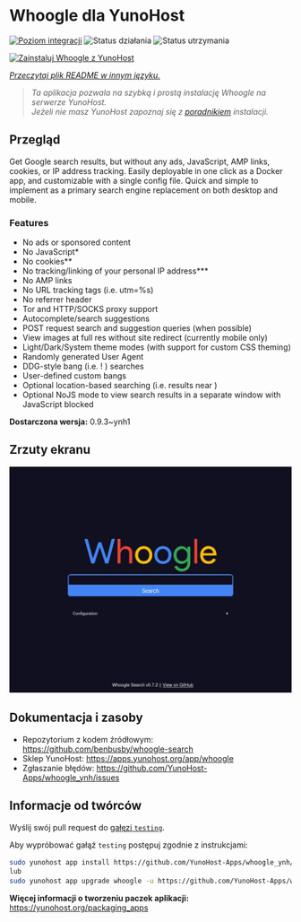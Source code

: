 <!--
To README zostało automatycznie wygenerowane przez <https://github.com/YunoHost/apps/tree/master/tools/readme_generator>
Nie powinno być ono edytowane ręcznie.
-->

# Whoogle dla YunoHost

[![Poziom integracji](https://apps.yunohost.org/badge/integration/whoogle)](https://ci-apps.yunohost.org/ci/apps/whoogle/)
![Status działania](https://apps.yunohost.org/badge/state/whoogle)
![Status utrzymania](https://apps.yunohost.org/badge/maintained/whoogle)

[![Zainstaluj Whoogle z YunoHost](https://install-app.yunohost.org/install-with-yunohost.svg)](https://install-app.yunohost.org/?app=whoogle)

*[Przeczytaj plik README w innym języku.](./ALL_README.md)*

> *Ta aplikacja pozwala na szybką i prostą instalację Whoogle na serwerze YunoHost.*  
> *Jeżeli nie masz YunoHost zapoznaj się z [poradnikiem](https://yunohost.org/install) instalacji.*

## Przegląd

Get Google search results, but without any ads, JavaScript, AMP links, cookies, or IP address tracking. Easily deployable in one click as a Docker app, and customizable with a single config file. Quick and simple to implement as a primary search engine replacement on both desktop and mobile.

### Features

- No ads or sponsored content
- No JavaScript*
- No cookies**
- No tracking/linking of your personal IP address***
- No AMP links
- No URL tracking tags (i.e. utm=%s)
- No referrer header
- Tor and HTTP/SOCKS proxy support
- Autocomplete/search suggestions
- POST request search and suggestion queries (when possible)
- View images at full res without site redirect (currently mobile only)
- Light/Dark/System theme modes (with support for custom CSS theming)
- Randomly generated User Agent
- DDG-style bang (i.e. !<tag> <query>) searches
- User-defined custom bangs
- Optional location-based searching (i.e. results near <city>)
- Optional NoJS mode to view search results in a separate window with JavaScript blocked


**Dostarczona wersja:** 0.9.3~ynh1

## Zrzuty ekranu

![Zrzut ekranu z Whoogle](./doc/screenshots/screenshot.png)

## Dokumentacja i zasoby

- Repozytorium z kodem źródłowym: <https://github.com/benbusby/whoogle-search>
- Sklep YunoHost: <https://apps.yunohost.org/app/whoogle>
- Zgłaszanie błędów: <https://github.com/YunoHost-Apps/whoogle_ynh/issues>

## Informacje od twórców

Wyślij swój pull request do [gałęzi `testing`](https://github.com/YunoHost-Apps/whoogle_ynh/tree/testing).

Aby wypróbować gałąź `testing` postępuj zgodnie z instrukcjami:

```bash
sudo yunohost app install https://github.com/YunoHost-Apps/whoogle_ynh/tree/testing --debug
lub
sudo yunohost app upgrade whoogle -u https://github.com/YunoHost-Apps/whoogle_ynh/tree/testing --debug
```

**Więcej informacji o tworzeniu paczek aplikacji:** <https://yunohost.org/packaging_apps>
